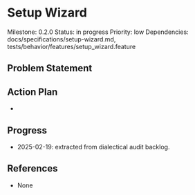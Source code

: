 # Setup Wizard
Milestone: 0.2.0
Status: in progress
Priority: low
Dependencies: docs/specifications/setup-wizard.md, tests/behavior/features/setup_wizard.feature

## Problem Statement
<description>


## Action Plan
- <tasks>

## Progress
- 2025-02-19: extracted from dialectical audit backlog.

## References
- None
